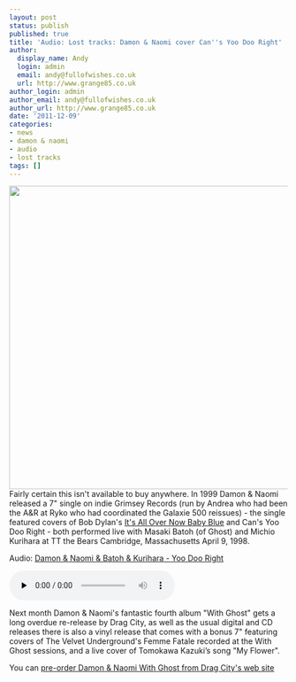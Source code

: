 ```yaml
---
layout: post
status: publish
published: true
title: 'Audio: Lost tracks: Damon & Naomi cover Can''s Yoo Doo Right'
author:
  display_name: Andy
  login: admin
  email: andy@fullofwishes.co.uk
  url: http://www.grange85.co.uk
author_login: admin
author_email: andy@fullofwishes.co.uk
author_url: http://www.grange85.co.uk
date: '2011-12-09'
categories:
- news
- damon & naomi
- audio
- lost tracks
tags: []
---
```

<p><img src="https://www.fullofwishes.co.uk/wp/wp-content/uploads/2011/12/dan_itsallovernow.jpg" alt="" title="Damon & Naomi - It&#039;s All Over Now Baby Blue / Yoo Doo Right" width="550" height="548" class="aligncenter size-full wp-image-2271" /><br />
Fairly certain this isn't available to buy anywhere. In 1999 Damon & Naomi released a 7" single on indie Grimsey Records (run by Andrea who had been the A&R at Ryko who had coordinated the Galaxie 500 reissues) - the single featured covers of Bob Dylan's <a href="http://www.youtube.com/watch?v=NOifMqYXta4">It's All Over Now Baby Blue</a> and Can's Yoo Doo Right - both performed live with Masaki Batoh (of Ghost) and Michio Kurihara at TT the Bears Cambridge, Massachusetts April 9, 1998.</p>

<div class="well"><p class="audio">Audio: <a href="https://media.fullofwishes.co.uk/03-damon_and_naomi/audio/02-damon-and-naomi-yoo-doo-right.mp3">Damon & Naomi & Batoh & Kurihara - Yoo Doo Right</a></p><audio controls="controls" preload="none" src="https://media.fullofwishes.co.uk/03-damon_and_naomi/audio/02-damon-and-naomi-yoo-doo-right.mp3"></audio></div>

<p>Next month Damon & Naomi's fantastic fourth album "With Ghost" gets a long overdue re-release by Drag City, as well as the usual digital and CD releases there is also a vinyl release that comes with a bonus 7" featuring covers of The Velvet Underground's Femme Fatale recorded at the With Ghost sessions, and a live cover of Tomokawa Kazuki’s song "My Flower".</p>
<p>You can <a href="http://www.dragcity.com/products/damon-and-naomi-with-ghost">pre-order Damon & Naomi With Ghost from Drag City's web site</a></p>
